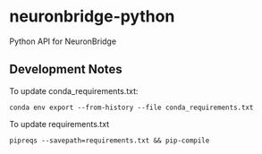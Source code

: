 # neuronbridge-python
Python API for NeuronBridge


## Development Notes

To update conda_requirements.txt:

    conda env export --from-history --file conda_requirements.txt

To update requirements.txt

    pipreqs --savepath=requirements.txt && pip-compile




